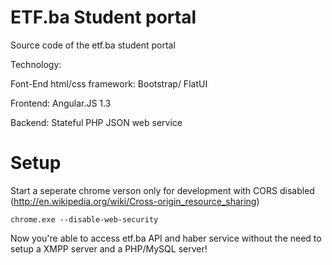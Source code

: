 # ETF.ba Student portal
Source code of the etf.ba student portal

Technology:

  Font-End html/css framework: Bootstrap/ FlatUI
  
  Frontend: Angular.JS 1.3
  
  Backend: Stateful PHP JSON web service
  
  
# Setup
  
  Start a seperate chrome verson only for development with CORS disabled (http://en.wikipedia.org/wiki/Cross-origin_resource_sharing)
  ```
  chrome.exe --disable-web-security
  ```
  
Now you're able to access etf.ba API and haber service without the need to setup a XMPP server and a PHP/MySQL server!

